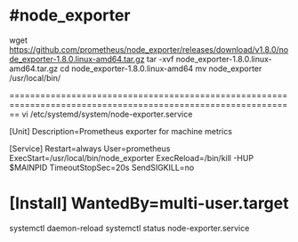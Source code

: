 #node_exporter
==============================================================================================================
wget https://github.com/prometheus/node_exporter/releases/download/v1.8.0/node_exporter-1.8.0.linux-amd64.tar.gz
tar -xvf node_exporter-1.8.0.linux-amd64.tar.gz
cd node_exporter-1.8.0.linux-amd64
mv node_exporter /usr/local/bin/

==============================================================================================================
vi /etc/systemd/system/node-exporter.service

[Unit]
Description=Prometheus exporter for machine metrics

[Service]
Restart=always
User=prometheus
ExecStart=/usr/local/bin/node_exporter
ExecReload=/bin/kill -HUP $MAINPID
TimeoutStopSec=20s
SendSIGKILL=no

[Install]
WantedBy=multi-user.target
==============================================================================================================

systemctl daemon-reload
systemctl status node-exporter.service




